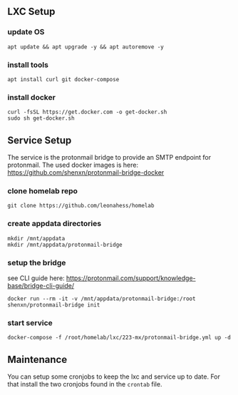 

## LXC Setup

### update OS

```
apt update && apt upgrade -y && apt autoremove -y
```

### install tools

```
apt install curl git docker-compose
```

### install docker

```
curl -fsSL https://get.docker.com -o get-docker.sh
sudo sh get-docker.sh
```


## Service Setup

The service is the protonmail bridge to provide an SMTP endpoint for protonmail.
The used docker images is here: https://github.com/shenxn/protonmail-bridge-docker

### clone homelab repo

```
git clone https://github.com/leonahess/homelab
```

### create appdata directories

```
mkdir /mnt/appdata
mkdir /mnt/appdata/protonmail-bridge
```

### setup the bridge

see CLI guide here: https://protonmail.com/support/knowledge-base/bridge-cli-guide/

```
docker run --rm -it -v /mnt/appdata/protonmail-bridge:/root shenxn/protonmail-bridge init
```

### start service

```
docker-compose -f /root/homelab/lxc/223-mx/protonmail-bridge.yml up -d
```

## Maintenance

You can setup some cronjobs to keep the lxc and service up to date.
For that install the two cronjobs found in the `crontab` file.

